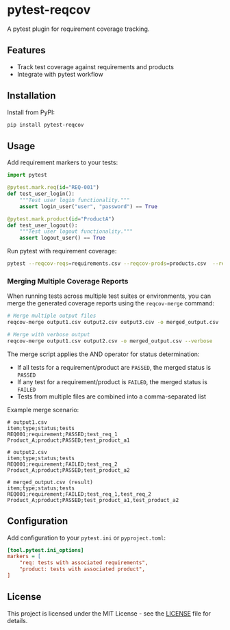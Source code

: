 # pytest-reqcov

A pytest plugin for requirement coverage tracking.

## Features

- Track test coverage against requirements and products
- Integrate with pytest workflow

## Installation

Install from PyPI:

```bash
pip install pytest-reqcov
```

## Usage

Add requirement markers to your tests:

```python
import pytest

@pytest.mark.req(id="REQ-001")
def test_user_login():
    """Test user login functionality."""
    assert login_user("user", "password") == True

@pytest.mark.product(id="ProductA")
def test_user_logout():
    """Test user logout functionality."""
    assert logout_user() == True
```

Run pytest with requirement coverage:

```bash
pytest --reqcov-reqs=requirements.csv --reqcov-prods=products.csv  --reqcov-output=output.csv
```

### Merging Multiple Coverage Reports

When running tests across multiple test suites or environments, you can merge the generated coverage reports using the `reqcov-merge` command:

```bash
# Merge multiple output files
reqcov-merge output1.csv output2.csv output3.csv -o merged_output.csv

# Merge with verbose output
reqcov-merge output1.csv output2.csv -o merged_output.csv --verbose
```

The merge script applies the AND operator for status determination:
- If all tests for a requirement/product are `PASSED`, the merged status is `PASSED`
- If any test for a requirement/product is `FAILED`, the merged status is `FAILED`
- Tests from multiple files are combined into a comma-separated list

Example merge scenario:
```csv
# output1.csv
item;type;status;tests
REQ001;requirement;PASSED;test_req_1
Product_A;product;PASSED;test_product_a1

# output2.csv
item;type;status;tests
REQ001;requirement;FAILED;test_req_2
Product_A;product;PASSED;test_product_a2

# merged_output.csv (result)
item;type;status;tests
REQ001;requirement;FAILED;test_req_1,test_req_2
Product_A;product;PASSED;test_product_a1,test_product_a2
```

## Configuration

Add configuration to your `pytest.ini` or `pyproject.toml`:

```ini
[tool.pytest.ini_options]
markers = [
    "req: tests with associated requirements",
    "product: tests with associated product",
]
```

## License

This project is licensed under the MIT License - see the [LICENSE](LICENSE) file for details.
